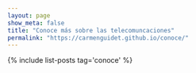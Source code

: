 ```yaml
---
layout: page
show_meta: false
title: "Conoce más sobre las telecomuncaciones"
permalink: "https://carmenguidet.github.io/conoce/"
--- 
```

{% include list-posts tag='conoce' %}